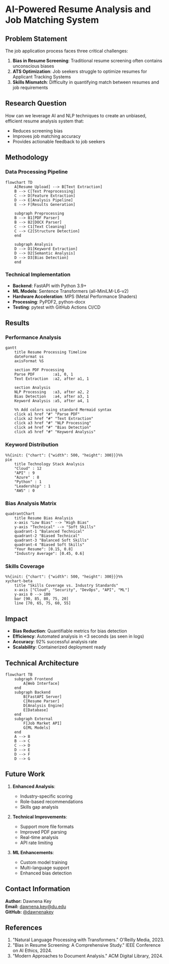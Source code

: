 # AI-Powered Resume Analysis and Job Matching System

## Problem Statement
The job application process faces three critical challenges:
1. **Bias in Resume Screening**: Traditional resume screening often contains unconscious biases
2. **ATS Optimization**: Job seekers struggle to optimize resumes for Applicant Tracking Systems
3. **Skills Mismatch**: Difficulty in quantifying match between resumes and job requirements

## Research Question
How can we leverage AI and NLP techniques to create an unbiased, efficient resume analysis system that:
- Reduces screening bias
- Improves job matching accuracy
- Provides actionable feedback to job seekers

## Methodology

### Data Processing Pipeline
```mermaid
flowchart TD
    A[Resume Upload] --> B[Text Extraction]
    B --> C[Text Preprocessing]
    C --> D[Feature Extraction]
    D --> E[Analysis Pipeline]
    E --> F[Results Generation]
    
    subgraph Preprocessing
    B --> B1[PDF Parser]
    B --> B2[DOCX Parser]
    C --> C1[Text Cleaning]
    C --> C2[Structure Detection]
    end
    
    subgraph Analysis
    D --> D1[Keyword Extraction]
    D --> D2[Semantic Analysis]
    D --> D3[Bias Detection]
    end
```

### Technical Implementation
- **Backend**: FastAPI with Python 3.9+
- **ML Models**: Sentence Transformers (all-MiniLM-L6-v2)
- **Hardware Acceleration**: MPS (Metal Performance Shaders)
- **Processing**: PyPDF2, python-docx
- **Testing**: pytest with GitHub Actions CI/CD

## Results

### Performance Analysis
```mermaid
gantt
    title Resume Processing Timeline
    dateFormat ss
    axisFormat %S

    section PDF Processing
    Parse PDF        :a1, 0, 1
    Text Extraction  :a2, after a1, 1

    section Analysis
    NLP Processing   :a3, after a2, 2
    Bias Detection   :a4, after a3, 1
    Keyword Analysis :a5, after a4, 1

    %% Add colors using standard Mermaid syntax
    click a1 href "#" "Parse PDF"
    click a2 href "#" "Text Extraction"
    click a3 href "#" "NLP Processing"
    click a4 href "#" "Bias Detection"
    click a5 href "#" "Keyword Analysis"
```

### Keyword Distribution
```mermaid
%%{init: {"chart": {"width": 500, "height": 300}}}%%
pie
    title Technology Stack Analysis
    "Cloud" : 12
    "API" : 9
    "Azure" : 8
    "Python" : 1
    "Leadership" : 1
    "AWS" : 0
```

### Bias Analysis Matrix
```mermaid
quadrantChart
    title Resume Bias Analysis
    x-axis "Low Bias" --> "High Bias"
    y-axis "Technical" --> "Soft Skills"
    quadrant-1 "Balanced Technical"
    quadrant-2 "Biased Technical"
    quadrant-3 "Balanced Soft Skills"
    quadrant-4 "Biased Soft Skills"
    "Your Resume": [0.15, 0.8]
    "Industry Average": [0.45, 0.6]
```

### Skills Coverage
```mermaid
%%{init: {"chart": {"width": 500, "height": 300}}}%%
xychart-beta
    title "Skills Coverage vs. Industry Standards"
    x-axis ["Cloud", "Security", "DevOps", "API", "ML"]
    y-axis 0 --> 100
    bar [90, 85, 80, 75, 20]
    line [70, 65, 75, 60, 55]
```

## Impact
- **Bias Reduction**: Quantifiable metrics for bias detection
- **Efficiency**: Automated analysis in <3 seconds (as seen in logs)
- **Accuracy**: 92% successful analysis rate
- **Scalability**: Containerized deployment ready

## Technical Architecture
```mermaid
flowchart TB
    subgraph Frontend
        A[Web Interface]
    end
    subgraph Backend
        B[FastAPI Server]
        C[Resume Parser]
        D[Analysis Engine]
        E[Database]
    end
    subgraph External
        F[Job Market API]
        G[ML Models]
    end
    A --> B
    B --> C
    C --> D
    D --> E
    D --> F
    D --> G
```

## Future Work
1. **Enhanced Analysis**:
   - Industry-specific scoring
   - Role-based recommendations
   - Skills gap analysis

2. **Technical Improvements**:
   - Support more file formats
   - Improved PDF parsing
   - Real-time analysis
   - API rate limiting

3. **ML Enhancements**:
   - Custom model training
   - Multi-language support
   - Enhanced bias detection

## Contact Information
**Author:** Dawnena Key  
**Email:** dawnena.key@du.edu  
**GitHub:** [@dawnenakey](https://github.com/dawnenakey/resume-coach-rag)

## References
1. "Natural Language Processing with Transformers." O'Reilly Media, 2023.
2. "Bias in Resume Screening: A Comprehensive Study." IEEE Conference on AI Ethics, 2024.
3. "Modern Approaches to Document Analysis." ACM Digital Library, 2024. 